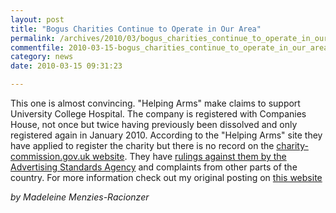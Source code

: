 ```yaml
---
layout: post
title: "Bogus Charities Continue to Operate in Our Area"
permalink: /archives/2010/03/bogus_charities_continue_to_operate_in_our_area.html
commentfile: 2010-03-15-bogus_charities_continue_to_operate_in_our_area
category: news
date: 2010-03-15 09:31:23

---
```


This one is almost convincing. "Helping Arms" make claims to support University College Hospital. The company is registered with Companies House, not once but twice having previously been dissolved and only registered again in January 2010. According to the "Helping Arms" site they have applied to register the charity but there is no record on the [charity-commission.gov.uk website](http://www.charity-commission.gov.uk). They have [rulings against them by the Advertising Standards Agency](http://www.asa.org.uk/Complaints-and-ASA-action/Adjudications/2007/7/Rogaile-Ltd/TF_ADJ_42848.aspx) and complaints from other parts of the country. For more information check out my original posting on [this website](https://stmargarets.london/archives/2006/11/beware_bogus_ch.html)

<cite>by Madeleine Menzies-Racionzer</cite>
